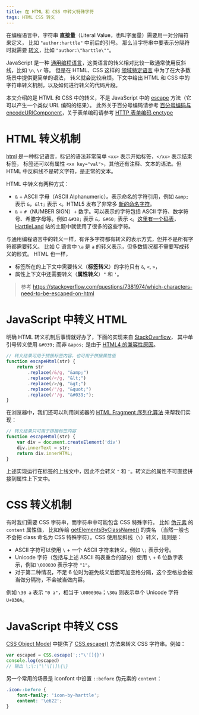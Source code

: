 ```yaml
---
title: 在 HTML 和 CSS 中转义特殊字符
tags: HTML CSS 转义
---
```


在编程语言中，字符串 **直接量**（Literal Value，也叫字面量）需要用一对分隔符来定义，
比如 `"author:harttle"` 中前后的引号。
那么当字符串中要表示分隔符时就需要 [转义][escape]，比如 `"author:\"harttle\""`。

JavaScript 是一种 [通用编程语言][gppl]，这类语言的转义相对比较一致通常使用反斜线，比如 `\n`, `\r` 等。
但是在 HTML、CSS 这样的 [领域特定语言][dsl] 中为了在大多数场景中提供更简单的语法，
转义就会比较麻烦。下文中给出 HTML 和 CSS 中的字符串转义机制，以及如何进行转义的代码片段。

本文介绍的是 HTML 和 CSS 中的转义，不是 JavaScript 中的 [escape][js-escape] 方法（它可以产生一个类似 URL 编码的结果）。
此外关于百分号编码请参考 [百分号编码与 encodeURIComponent](/2017/05/23/percentage-encoding.html)，关于表单编码请参考 [HTTP 表单编码 enctype](/2016/04/11/http-form-encoding.html)

# HTML 转义机制

[html][html] 是一种标记语言，标记的语法非常简单 `<xx>` 表示开始标签，`</xx>` 表示结束标签，
标签还可以有属性 `<xx key="val">`，其他还有注释、文本的语法。但 HTML 中反斜线不是转义字符，是正常的文本。

HTML 中转义有两种方式：

* `&` + ASCII 字母（ASCII Alphanumeric）。表示命名的字符引用，例如 `&amp;` 表示 `&`，`&lt;` 表示 `<`。HTML5 发布了非常多 [新的命名字符](https://html.spec.whatwg.org/multipage/named-characters.html#named-character-references)。
* `&` + `#`（NUMBER SIGN）+ 数字。可以表示的字符包括 ASCII 字符、数学符号、希腊字母等。例如 `&#38;` 表示 `&`，`&#60;` 表示 `<`。[这里有一个码表](https://www.freeformatter.com/html-entities.html#iso88591-characters)，[HarttleLand](https://harttle.land) 站的主题中就使用了很多的这些字符。

与通用编程语言中的转义一样，有许多字符都有转义的表示方式，但并不是所有字符都需要转义。
比如 C 语言中 `\a` 是 `a` 的转义表示，但多数情况都不需要写成转义的形式。
HTML 也一样，

* 标签所在的上下文中需要转义（**标签转义**）的字符只有 `&`, `<`, `>`，
* 属性上下文中还需要转义（**属性转义**）`"` 和 `'`。

> 参考 <https://stackoverflow.com/questions/7381974/which-characters-need-to-be-escaped-on-html>

# JavaScript 中转义 HTML

明确 HTML 转义机制后事情就好办了，下面的实现来自 [StackOverflow](https://stackoverflow.com/questions/6234773/can-i-escape-html-special-chars-in-javascript)，
其中单引号转义使用 `&#039;` 而非 `&apos;` 是由于 [HTML4 的兼容性原因](https://stackoverflow.com/questions/2083754/why-shouldnt-apos-be-used-to-escape-single-quotes)。

```javascript
// 转义结果可用于拼接标签内容，也可用于拼接属性值
function escapeHtml(str) {
    return str
        .replace(/&/g, "&amp;")
        .replace(/</g, "&lt;")
        .replace(/>/g, "&gt;")
        .replace(/"/g, "&quot;")
        .replace(/'/g, "&#039;");
}
```

在浏览器中，我们还可以利用浏览器的 [HTML Fragment 序列化算法](https://html.spec.whatwg.org/#serialising-html-fragments) 来帮我们实现：

```javascript
// 转义结果只可用于拼接标签内容
function escapeHtml(str) {
    var div = document.createElement('div')
    div.innerText = str;
    return div.innerHTML;
}
```

上述实现运行在标签的上线文中，因此不会转义 `"` 和 `'`。转义后的属性不可直接拼接到属性上下文中。

# CSS 转义机制

有时我们需要 CSS 字符串，而字符串中可能包含 CSS 特殊字符。
比如 [伪元素](https://developer.mozilla.org/en-US/docs/Web/CSS/Pseudo-elements) 的 `content` 属性值，
比如传给 [getElementsByClassName()](https://developer.mozilla.org/en-US/docs/Web/API/Document/getElementsByClassName) 的类名
（当然一般也不会把 class 命名为 CSS 特殊字符）。CSS 使用反斜线（`\`）转义，规则是：

* ASCII 字符可以使用 `\` + 一个 ASCII 字符来转义，例如 `\;` 表示分号。
* Unicode 字符（包括与上述 ASCII 码表重合的部分）使用 `\` + 6 位数字表示，例如 `\000030` 表示字符 `"1"`。
* 对于第二种情况，不足 6 位时为避免歧义后面可加空格分隔，这个空格总会被当做分隔符，不会被当做内容。

例如 `\30 a` 表示 `"0 a"`，相当于 `\000030a`；`\30a` 则表示单个 Unicode 字符 `U+030A`。

# JavaScript 中转义 CSS

[CSS Object Model](https://drafts.csswg.org/cssom/#the-css.escape%28%29-method) 中提供了 [CSS.escape()](https://developer.mozilla.org/en-US/docs/Web/API/CSS/escape) 方法来转义 CSS 字符串。例如：

```javascript
var escaped = CSS.escape(';:"\'[]{}')
console.log(escaped)
// 输出 \;\:\"\'\[\]\{\}
```

另一个常用的场景是 iconfont 中设置 `::before` 伪元素的 `content`：

```css
.icon::before {
    font-family: 'icon-by-harttle';
    content: '\e622';
}
```

[html]: https://html.spec.whatwg.org/multipage
[escape]: https://en.wikipedia.org/wiki/Escape_character
[gppl]: https://en.wikipedia.org/wiki/General-purpose_programming_language
[dsl]: https://en.wikipedia.org/wiki/Domain-specific_language
[js-escape]: https://developer.mozilla.org/en-US/docs/Web/JavaScript/Reference/Global_Objects/escape
